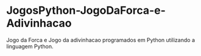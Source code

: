 # JogosPython-JogoDaForca-e-Adivinhacao

Jogo da Forca e Jogo da adivinhacao programados em Python utilizando a linguagem Python.
